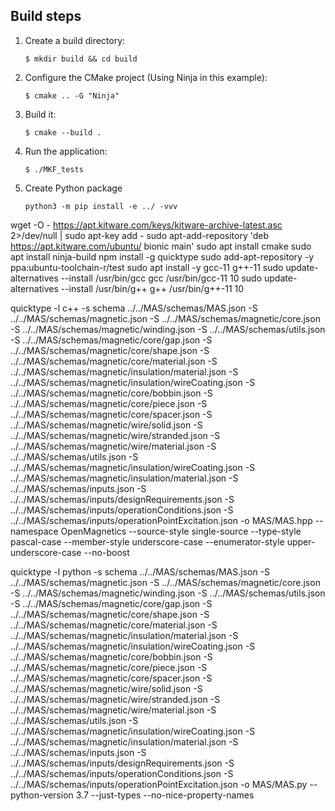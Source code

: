 
## Build steps

1. Create a build directory:

    ```
    $ mkdir build && cd build
    ```

2. Configure the CMake project (Using Ninja in this example):

    ```
    $ cmake .. -G "Ninja"
    ```

4. Build it:

    ```
    $ cmake --build .
    ```

5. Run the application:

    ```
    $ ./MKF_tests
    ```
6. Create Python package

    ```
    python3 -m pip install -e ../ -vvv
    ```


wget -O - https://apt.kitware.com/keys/kitware-archive-latest.asc 2>/dev/null | sudo apt-key add -
sudo apt-add-repository 'deb https://apt.kitware.com/ubuntu/ bionic main'
sudo apt install cmake
sudo apt install ninja-build
npm install -g quicktype
sudo add-apt-repository -y ppa:ubuntu-toolchain-r/test
sudo apt install -y gcc-11 g++-11
sudo update-alternatives --install /usr/bin/gcc gcc /usr/bin/gcc-11 10
sudo update-alternatives --install /usr/bin/g++ g++ /usr/bin/g++-11 10

quicktype -l c++ -s schema ../../MAS/schemas/MAS.json -S ../../MAS/schemas/magnetic.json -S ../../MAS/schemas/magnetic/core.json -S ../../MAS/schemas/magnetic/winding.json -S ../../MAS/schemas/utils.json -S ../../MAS/schemas/magnetic/core/gap.json -S ../../MAS/schemas/magnetic/core/shape.json -S ../../MAS/schemas/magnetic/core/material.json -S ../../MAS/schemas/magnetic/insulation/material.json -S ../../MAS/schemas/magnetic/insulation/wireCoating.json -S ../../MAS/schemas/magnetic/core/bobbin.json -S ../../MAS/schemas/magnetic/core/piece.json -S ../../MAS/schemas/magnetic/core/spacer.json -S ../../MAS/schemas/magnetic/wire/solid.json -S ../../MAS/schemas/magnetic/wire/stranded.json -S ../../MAS/schemas/magnetic/wire/material.json -S ../../MAS/schemas/utils.json -S ../../MAS/schemas/magnetic/insulation/wireCoating.json -S ../../MAS/schemas/magnetic/insulation/material.json -S ../../MAS/schemas/inputs.json -S ../../MAS/schemas/inputs/designRequirements.json -S ../../MAS/schemas/inputs/operationConditions.json -S ../../MAS/schemas/inputs/operationPointExcitation.json -o MAS/MAS.hpp --namespace OpenMagnetics --source-style single-source --type-style pascal-case --member-style underscore-case --enumerator-style upper-underscore-case --no-boost


quicktype -l python -s schema ../../MAS/schemas/MAS.json -S ../../MAS/schemas/magnetic.json -S ../../MAS/schemas/magnetic/core.json -S ../../MAS/schemas/magnetic/winding.json -S ../../MAS/schemas/utils.json -S ../../MAS/schemas/magnetic/core/gap.json -S ../../MAS/schemas/magnetic/core/shape.json -S ../../MAS/schemas/magnetic/core/material.json -S ../../MAS/schemas/magnetic/insulation/material.json -S ../../MAS/schemas/magnetic/insulation/wireCoating.json -S ../../MAS/schemas/magnetic/core/bobbin.json -S ../../MAS/schemas/magnetic/core/piece.json -S ../../MAS/schemas/magnetic/core/spacer.json -S ../../MAS/schemas/magnetic/wire/solid.json -S ../../MAS/schemas/magnetic/wire/stranded.json -S ../../MAS/schemas/magnetic/wire/material.json -S ../../MAS/schemas/utils.json -S ../../MAS/schemas/magnetic/insulation/wireCoating.json -S ../../MAS/schemas/magnetic/insulation/material.json -S ../../MAS/schemas/inputs.json -S ../../MAS/schemas/inputs/designRequirements.json -S ../../MAS/schemas/inputs/operationConditions.json -S ../../MAS/schemas/inputs/operationPointExcitation.json -o MAS/MAS.py --python-version 3.7 --just-types --no-nice-property-names